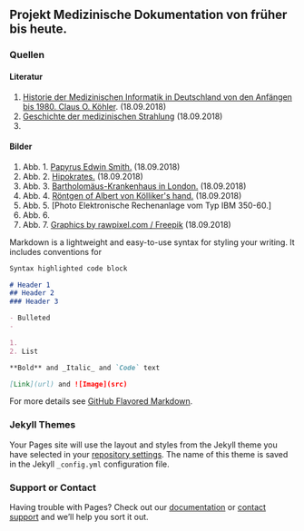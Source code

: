 ## Projekt Medizinische Dokumentation von früher bis heute.

### Quellen

#### Literatur
1. [Historie der Medizinischen Informatik in Deutschland von den Anfängen bis 1980. Claus O. Köhler](http://www.informierung.de/cokoehler/HistorieMI_Koehler_text.pdf). (18.09.2018) 
2. [Geschichte der medizinischen Strahlung](http://www.medizinischestrahlung.de/fakten-zum-thema-strahlung/geschichte-der-medizinischen-strahlung/) (18.09.2018)
3. 

#### Bilder
1. Abb. 1. [Papyrus Edwin Smith.](https://de.wikipedia.org/wiki/Papyrus_Edwin_Smith) (18.09.2018)
2. Abb. 2. [Hipokrates.](http://akademiaducha.pl/hipokrates-ojciec-medycyny/) (18.09.2018)
3. Abb. 3. [Bartholomäus-Krankenhaus in London.](https://www.british-history.ac.uk/old-new-london/vol2/pp359-363) (18.09.2018)
4. Abb. 4. [Röntgen of Albert von Kölliker's hand.](https://de.wikipedia.org/wiki/Datei:X-ray_by_Wilhelm_R%C3%B6ntgen_of_Albert_von_K%C3%B6lliker%27s_hand_-_18960123-02.jpg) (18.09.2018)
5. Abb. 5. [Photo Elektronische Rechenanlage vom Typ IBM 350-60.] 
6. Abb. 6. 
7. Abb. 7. [Graphics by rawpixel.com / Freepik](http://www.freepik.com) (18.09.2018)


Markdown is a lightweight and easy-to-use syntax for styling your writing. It includes conventions for

```markdown
Syntax highlighted code block

# Header 1
## Header 2
### Header 3

- Bulleted
- 

1. 
2. List

**Bold** and _Italic_ and `Code` text

[Link](url) and ![Image](src)
```

For more details see [GitHub Flavored Markdown](https://guides.github.com/features/mastering-markdown/).

### Jekyll Themes

Your Pages site will use the layout and styles from the Jekyll theme you have selected in your [repository settings](https://github.com/kukushkova/Krankenhausinformationssystem-KIS-/settings). The name of this theme is saved in the Jekyll `_config.yml` configuration file.

### Support or Contact 

Having trouble with Pages? Check out our [documentation](https://help.github.com/categories/github-pages-basics/) or [contact support](https://github.com/contact) and we’ll help you sort it out.
